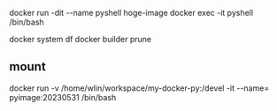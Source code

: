 docker run -dit --name pyshell hoge-image
docker exec -it pyshell /bin/bash


docker system df
docker builder prune


## mount 
docker run -v /home/wlin/workspace/my-docker-py:/devel -it --name= pyimage:20230531 /bin/bash